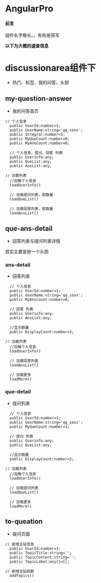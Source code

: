 # AngularPro

#### 前言

组件名字略长。。有些是简写

**以下为大概的速查信息**

# discussionarea组件下

- 热门、标签、我的问答，头部



## my-question-answer

- 我的问答首页

```
// 个人信息
  public UserId:number=1;
  public UserName:string='qq_sasx';
  public Integral:number=5;
  public MyQueCount:number=0;
  public MyAnsCount:number=0;

  // 个人信息、提问、回答 列表
  public Userinfo:any;
  public QueList:any;
  public AnsList:any;
```

```
// 加载列表
  //加载个人信息
  loadUserInfo()
  
  // 加载提问列表，取数量
  loadQueList()
  
  // 加载回答列表，取数量
  loadAnsList()
```



## que-ans-detail

- 回答列表与提问列表详情

其实主要是放一个头部

### ans-detail

- 回答列表

```
  // 个人信息
  public UserId:number=1;
  public UserName:string='qq_sasx';
  public MyAnsCount:number=0;

  // 回答 列表
  public Userinfo:any;
  public AnsList:any;

  //显示数量
  public DisplayCount:number=3;
```

```
// 加载列表
  //加载个人信息
  loadUserInfo()
  
  // 加载回答列表
  loadAnsList()
  
  // 加载更多
  loadMore()
```



### que-detail

- 提问列表

```
  // 个人信息
  public UserId:number=1;
  public UserName:string='qq_sasx';
  public MyQueCount:number=3;

  // 提问 列表
  public Userinfo:any;
  public QueList:any;

  //显示数量
  public DisplayCount:number=3;
```

```
// 加载列表
  //加载个人信息
  loadUserInfo()
  
  // 加载提问列表
  loadQueList()
  
  // 加载更多
  loadMore()
```



## to-queation

- 提问页面

```
// 新增主贴信息
  public UserId:number=1;
  public TopicTitle:string='';
  public TopicContent:string='';
  public TopicLabel:any[]=[];
```




```
// 新增主贴函数
  addTopics()
```

